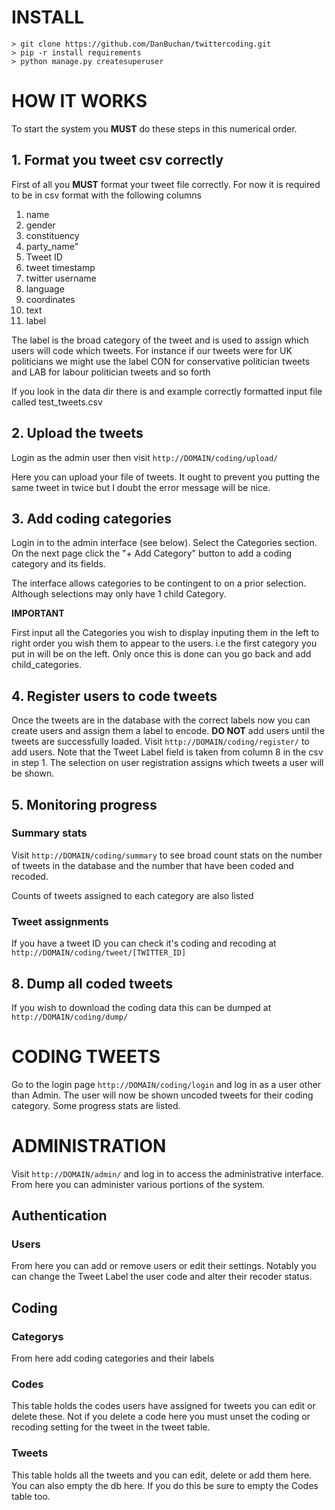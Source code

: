 # INSTALL

```
> git clone https://github.com/DanBuchan/twittercoding.git
> pip -r install requirements
> python manage.py createsuperuser
```

# HOW IT WORKS

To start the system you **MUST** do these steps in this numerical order.

## 1. Format you tweet csv correctly

First of all you **MUST** format your tweet file correctly. For now it is required
to be in csv format with the following columns

1. name
2. gender
3. constituency
4. party_name"
5. Tweet ID
6. tweet timestamp
7. twitter username
8. language
9. coordinates
10. text
11. label

The label is the broad category of the tweet and is used to assign which users
will code which tweets. For instance if our tweets were for UK politicians we
might use the label CON for conservative politician tweets and LAB for labour
politician tweets and so forth

If you look in the data dir there is and example correctly formatted input file called test_tweets.csv

## 2. Upload the tweets

Login as the admin user then visit `http://DOMAIN/coding/upload/`

Here you can upload your file of tweets. It ought to prevent you putting the
same tweet in twice but I doubt the error message will be nice.

## 3. Add coding categories

Login in to the admin interface (see below). Select the Categories section. On
the next page click the "+ Add Category" button to add a coding category and its fields.

The interface allows categories to be contingent to on a prior selection. Although
selections may only have 1 child Category.  

**IMPORTANT**

First input all the Categories you wish to display inputing them in the left
to right order you wish them to appear to the users. i.e the first category you put in will be on the left. Only once this is done can you go back and add child_categories.

## 4. Register users to code tweets

Once the tweets are in the database with the correct labels now you can
create users and assign them a label to encode. **DO NOT** add users
until the tweets are successfully loaded. Visit `http://DOMAIN/coding/register/`
to add users. Note that the Tweet Label field is taken from column 8 in the csv
in step 1. The selection on user registration assigns which tweets a user will
be shown.

## 5. Monitoring progress

### Summary stats

Visit `http://DOMAIN/coding/summary` to see broad count stats on the number
of tweets in the database and the number that have been coded and recoded.

Counts of tweets assigned to each category are also listed

### Tweet assignments

If you have a tweet ID you can check it's coding and recoding at
`http://DOMAIN/coding/tweet/[TWITTER_ID]`

## 8. Dump all coded tweets

If you wish to download the coding data this can be dumped at `http://DOMAIN/coding/dump/`

# CODING TWEETS

Go to the login page `http://DOMAIN/coding/login` and log in as a user other than
Admin. The user will now be shown uncoded tweets for their coding category. Some progress stats are listed.

# ADMINISTRATION

Visit `http://DOMAIN/admin/` and log in to access the administrative interface.
From here you can administer various portions of the system.

## Authentication

### Users

From here you can add or remove users or edit their settings. Notably you can
change the Tweet Label the user code and alter their recoder status.

## Coding

### Categorys

From here add coding categories and their labels

### Codes

This table holds the codes users have assigned for tweets you can edit or delete
these. Not if you delete a code here you must unset the coding or recoding setting for the tweet in the tweet table.

### Tweets

This table holds all the tweets and you can edit, delete or add them here. You can also empty the db here. If you do this be sure to empty the Codes table too.
